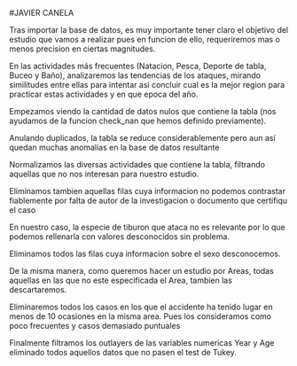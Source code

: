 #JAVIER CANELA

Tras importar la base de datos, es muy importante tener claro el objetivo del estudio que vamos a realizar pues en funcion de ello, requeriremos mas o menos precision en ciertas magnitudes. 

En las actividades más frecuentes (Natacion, Pesca, Deporte de tabla, Buceo y Baño), analizaremos las tendencias de los ataques, mirando similitudes entre ellas para intentar asi concluir cual es la mejor region para practicar estas actividades y en que epoca del año.

Empezamos viendo la cantidad de datos nulos que contiene la tabla (nos ayudamos de la funcion check_nan que hemos definido previamente).

Anulando duplicados, la tabla se reduce considerablemente pero aun así quedan muchas anomalias en la base de datos resultante

Normalizamos las diversas actividades que contiene la tabla, filtrando aquellas que no nos interesan para nuestro estudio.

Eliminamos tambien aquellas filas cuya informacion no podemos contrastar fiablemente por falta de autor de la investigacion o documento que certifiqu el caso

En nuestro caso, la especie de tiburon que ataca no es relevante por lo que podemos rellenarla con valores desconocidos sin problema.

Eliminamos todos las filas cuya informacion sobre el sexo desconocemos.

De la misma manera, como queremos hacer un estudio por Areas, todas aquellas en las que no este especificada el Area, tambien las descartaremos.

Eliminaremos todos los casos en los que el accidente ha tenido lugar en menos de 10 ocasiones en la misma area. Pues los consideramos como poco frecuentes y casos demasiado puntuales

Finalmente filtramos los outlayers de las variables numericas Year y Age eliminado todos aquellos datos que no pasen el test de Tukey.
